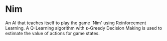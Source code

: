# Nim

An AI that teaches itself to play the game 'Nim' using Reinforcement Learning. A Q-Learning algorithm with ε-Greedy Decision Making is used to estimate the value of actions for game states.

